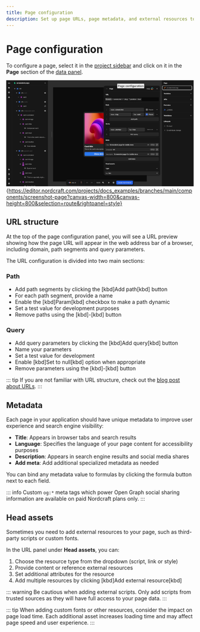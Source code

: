 ```yaml
---
title: Page configuration
description: Set up page URLs, page metadata, and external resources to control navigation paths, SEO settings and integration with third-party assets.
---
```


# Page configuration

To configure a page, select it in the [project sidebar](/the-editor/project-sidebar) and click on it in the **Page** section of the [data panel](/the-editor/data-panel).

![Page configuration|16/9](page-configuration.webp){https://editor.nordcraft.com/projects/docs_examples/branches/main/components/screenshot-page?canvas-width=800&canvas-height=800&selection=route&rightpanel=style}

## URL structure

At the top of the page configuration panel, you will see a URL preview showing how the page URL will appear in the web address bar of a browser, including domain, path segments and query parameters.

The URL configuration is divided into two main sections:

### Path

- Add path segments by clicking the [kbd]Add path[kbd] button
- For each path segment, provide a name
- Enable the [kbd]Param[kbd] checkbox to make a path dynamic
- Set a test value for development purposes
- Remove paths using the [kbd]-[kbd] button

### Query

- Add query parameters by clicking the [kbd]Add query[kbd] button
- Name your parameters
- Set a test value for development
- Enable [kbd]Set to null[kbd] option when appropriate
- Remove parameters using the [kbd]-[kbd] button

::: tip
If you are not familiar with URL structure, check out the [blog post about URLs](https://blog.nordcraft.com/urls-how-do-they-really-work).
:::

## Metadata

Each page in your application should have unique metadata to improve user experience and search engine visibility:

- **Title**: Appears in browser tabs and search results
- **Language**: Specifies the language of your page content for accessibility purposes
- **Description**: Appears in search engine results and social media shares
- **Add meta**: Add additional specialized metadata as needed

You can bind any metadata value to formulas by clicking the formula button next to each field.

::: info
Custom `og:*` meta tags which power Open Graph social sharing information are available on paid Nordcraft plans only.
:::

## Head assets

Sometimes you need to add external resources to your page, such as third-party scripts or custom fonts.

In the URL panel under **Head assets**, you can:

1. Choose the resource type from the dropdown (script, link or style)
2. Provide content or reference external resources
3. Set additional attributes for the resource
4. Add multiple resources by clicking [kbd]Add external resource[kbd]

::: warning
Be cautious when adding external scripts. Only add scripts from trusted sources as they will have full access to your page data.
:::

::: tip
When adding custom fonts or other resources, consider the impact on page load time. Each additional asset increases loading time and may affect page speed and user experience.
:::
